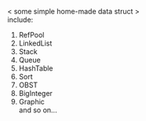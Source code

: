 < some simple home-made data struct >  
include:  
1. RefPool  
2. LinkedList  
3. Stack  
4. Queue  
5. HashTable  
6. Sort  
7. OBST  
8. BigInteger  
9. Graphic  
and so on...  